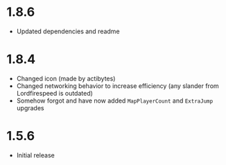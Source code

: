 # 1.8.6
- Updated dependencies and readme

# 1.8.4
- Changed icon (made by actibytes)
- Changed networking behavior to increase efficiency (any slander from Lordfirespeed is outdated)
- Somehow forgot and have now added `MapPlayerCount` and `ExtraJump` upgrades

# 1.5.6
- Initial release